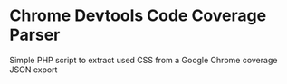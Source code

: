# Chrome Devtools Code Coverage Parser

Simple PHP script to extract used CSS from a Google Chrome coverage JSON export
